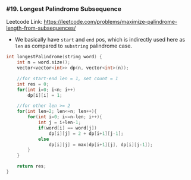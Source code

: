 ### #19. Longest Palindrome Subsequence

Leetcode Link: https://leetcode.com/problems/maximize-palindrome-length-from-subsequences/

- We basically have `start` and `end` pos, which is indirectly used here as `len` as compared to `substring` palindrome case.

```cpp
int longestPalindrome(string word) {
    int n = word.size();
    vector<vector<int>> dp(n, vector<int>(n));

    //for start-end len = 1, set count = 1
    int res = 0;
    for(int i=0; i<n; i++)
        dp[i][i] = 1;

    //for other len >= 2
    for(int len=2; len<=n; len++){
        for(int i=0; i<=n-len; i++){
            int j = i+len-1;
            if(word[i] == word[j])
                dp[i][j] = 2 + dp[i+1][j-1];
            else
                dp[i][j] = max(dp[i+1][j], dp[i][j-1]);
        }
    }

    return res;
}
```
